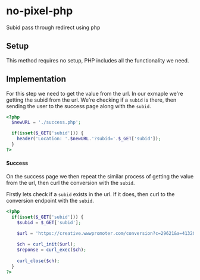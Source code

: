 # no-pixel-php
Subid pass through redirect using php

## Setup
This method requires no setup, PHP includes all the functionality we need.

## Implementation
For this step we need to get the value from the url. In our exmaple we're getting the subid from the url. We're checking if a `subid` is there, then sending the user to the success page along with the `subid`.

```php
<?php
  $newURL = './success.php';

  if(isset($_GET['subid'])) {
    header('Location: '.$newURL.'?subid='.$_GET['subid']);    
  }
?>
```

#### Success
On the success page we then repeat the similar process of getting the value from the url, then curl the conversion with the `subid`.

Firstly lets check if a `subid` exists in the url. If it does, then curl to the conversion endpoint with the `subid`.

```php
<?php
  if(isset($_GET['subid'])) {
    $subid = $_GET['subid'];

    $url = 'https://creative.wwwpromoter.com/conversion?c=29621&a=4132&nopixel=1&ch=' . $subid;
    
    $ch = curl_init($url);
    $reponse = curl_exec($ch);
  
    curl_close($ch);
  }
?>
```